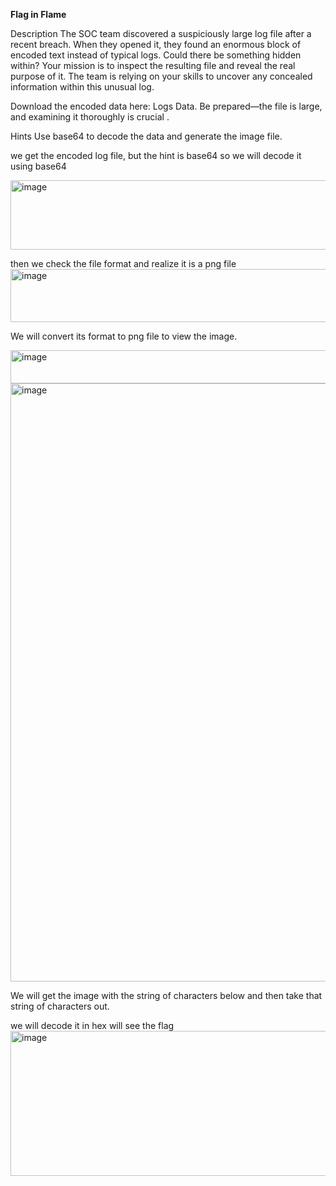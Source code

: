 **Flag in Flame**

Description
The SOC team discovered a suspiciously large log file after a recent breach.
When they opened it, they found an enormous block of encoded text instead of typical logs.
Could there be something hidden within? Your mission is to inspect the resulting file and reveal the real purpose of it.
The team is relying on your skills to uncover any concealed information within this unusual log.

Download the encoded data here: Logs Data. Be prepared—the file is large, and examining it thoroughly is crucial .


Hints 
Use base64 to decode the data and generate the image file.

we get the encoded log file, but the hint is base64 so we will decode it using base64

<img width="822" height="111" alt="image" src="https://github.com/user-attachments/assets/22aef3cd-b61d-4dc9-9424-55738d5d675b" />


then we check the file format and realize it is a png file
<img width="1066" height="85" alt="image" src="https://github.com/user-attachments/assets/4545b325-370c-49e1-a20e-ed140bc32cb8" />

We will convert its format to png file to view the image.

<img width="610" height="53" alt="image" src="https://github.com/user-attachments/assets/2140fdc5-67b4-4e53-b313-294d185d8a78" />

<img width="1904" height="957" alt="image" src="https://github.com/user-attachments/assets/f1be0370-e6a2-49dc-bf32-776d217b52e8" />


We will get the image with the string of characters below and then take that string of characters out.


we will decode it in hex will see the flag 
<img width="1552" height="232" alt="image" src="https://github.com/user-attachments/assets/c0e96a7c-9a72-416a-8696-d914ec9a82d8" />

